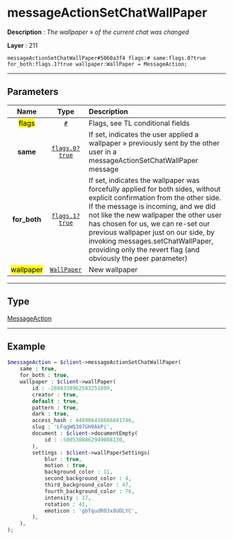 # messageActionSetChatWallPaper

**Description** : *The wallpaper » of the current chat was changed*

**Layer** : 211

```tl
messageActionSetChatWallPaper#5060a3f4 flags:# same:flags.0?true for_both:flags.1?true wallpaper:WallPaper = MessageAction;
```

---

## Parameters

| Name | Type | Description |
| :---: | :---: | :--- |
| <mark>flags</mark> | [`#`](type/#) | Flags, see TL conditional fields |
| **same** | [`flags.0?true`](type/true) | If set, indicates the user applied a wallpaper » previously sent by the other user in a messageActionSetChatWallPaper message |
| **for_both** | [`flags.1?true`](type/true) | If set, indicates the wallpaper was forcefully applied for both sides, without explicit confirmation from the other side. If the message is incoming, and we did not like the new wallpaper the other user has chosen for us, we can re-set our previous wallpaper just on our side, by invoking messages.setChatWallPaper, providing only the revert flag (and obviously the peer parameter) |
| <mark>wallpaper</mark> | [`WallPaper`](type/WallPaper) | New wallpaper |

---

## Type

[MessageAction](type/MessageAction)

---

## Example

```php
$messageAction = $client->messageActionSetChatWallPaper(
	same : true,
	for_both : true,
	wallpaper : $client->wallPaper(
		id : -2898338962503251899,
		creator : true,
		default : true,
		pattern : true,
		dark : true,
		access_hash : 448966416666841746,
		slug : 'LFqgWQ387GH9AkPi',
		document : $client->documentEmpty(
			id : -5005308862949088130,
		),
		settings : $client->wallPaperSettings(
			blur : true,
			motion : true,
			background_color : 11,
			second_background_color : 4,
			third_background_color : 47,
			fourth_background_color : 76,
			intensity : 17,
			rotation : 41,
			emoticon : 'gbTqudRO3x8UDLYC',
		),
	),
);
```